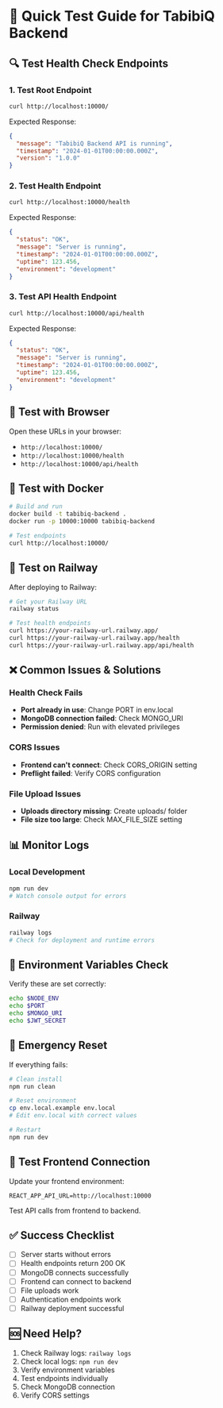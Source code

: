 # 🚀 Quick Test Guide for TabibiQ Backend

## 🔍 Test Health Check Endpoints

### 1. Test Root Endpoint
```bash
curl http://localhost:10000/
```

Expected Response:
```json
{
  "message": "TabibiQ Backend API is running",
  "timestamp": "2024-01-01T00:00:00.000Z",
  "version": "1.0.0"
}
```

### 2. Test Health Endpoint
```bash
curl http://localhost:10000/health
```

Expected Response:
```json
{
  "status": "OK",
  "message": "Server is running",
  "timestamp": "2024-01-01T00:00:00.000Z",
  "uptime": 123.456,
  "environment": "development"
}
```

### 3. Test API Health Endpoint
```bash
curl http://localhost:10000/api/health
```

Expected Response:
```json
{
  "status": "OK",
  "message": "Server is running",
  "timestamp": "2024-01-01T00:00:00.000Z",
  "uptime": 123.456,
  "environment": "development"
}
```

## 🧪 Test with Browser

Open these URLs in your browser:
- `http://localhost:10000/`
- `http://localhost:10000/health`
- `http://localhost:10000/api/health`

## 🐳 Test with Docker

```bash
# Build and run
docker build -t tabibiq-backend .
docker run -p 10000:10000 tabibiq-backend

# Test endpoints
curl http://localhost:10000/
```

## 🚂 Test on Railway

After deploying to Railway:

```bash
# Get your Railway URL
railway status

# Test health endpoints
curl https://your-railway-url.railway.app/
curl https://your-railway-url.railway.app/health
curl https://your-railway-url.railway.app/api/health
```

## ❌ Common Issues & Solutions

### Health Check Fails
- **Port already in use**: Change PORT in env.local
- **MongoDB connection failed**: Check MONGO_URI
- **Permission denied**: Run with elevated privileges

### CORS Issues
- **Frontend can't connect**: Check CORS_ORIGIN setting
- **Preflight failed**: Verify CORS configuration

### File Upload Issues
- **Uploads directory missing**: Create uploads/ folder
- **File size too large**: Check MAX_FILE_SIZE setting

## 📊 Monitor Logs

### Local Development
```bash
npm run dev
# Watch console output for errors
```

### Railway
```bash
railway logs
# Check for deployment and runtime errors
```

## 🔧 Environment Variables Check

Verify these are set correctly:
```bash
echo $NODE_ENV
echo $PORT
echo $MONGO_URI
echo $JWT_SECRET
```

## 🚨 Emergency Reset

If everything fails:
```bash
# Clean install
npm run clean

# Reset environment
cp env.local.example env.local
# Edit env.local with correct values

# Restart
npm run dev
```

## 📱 Test Frontend Connection

Update your frontend environment:
```env
REACT_APP_API_URL=http://localhost:10000
```

Test API calls from frontend to backend.

## ✅ Success Checklist

- [ ] Server starts without errors
- [ ] Health endpoints return 200 OK
- [ ] MongoDB connects successfully
- [ ] Frontend can connect to backend
- [ ] File uploads work
- [ ] Authentication endpoints work
- [ ] Railway deployment successful

## 🆘 Need Help?

1. Check Railway logs: `railway logs`
2. Check local logs: `npm run dev`
3. Verify environment variables
4. Test endpoints individually
5. Check MongoDB connection
6. Verify CORS settings 